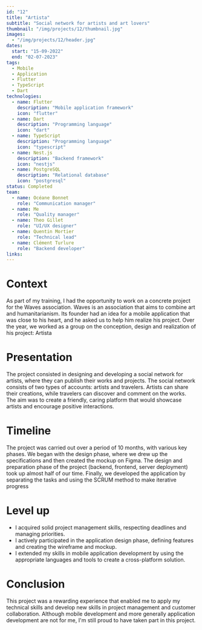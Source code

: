 ```yaml
---
id: "12"
title: "Artista"
subtitle: "Social network for artists and art lovers"
thumbnail: "/img/projects/12/thumbnail.jpg"
images:
  - "/img/projects/12/header.jpg"
dates:
  start: "15-09-2022"
  end: "02-07-2023"
tags:
  - Mobile
  - Application
  - Flutter
  - TypeScript
  - Dart
technologies:
  - name: Flutter
    description: "Mobile application framework"
    icon: "flutter"
  - name: Dart
    description: "Programming language"
    icon: "dart"
  - name: TypeScript
    description: "Programming language"
    icon: "typescript"
  - name: Nest.js
    description: "Backend framework"
    icon: "nestjs"
  - name: PostgreSQL
    description: "Relational database"
    icon: "postgresql"
status: Completed
team:
  - name: Océane Bonnet
    role: "Communication manager"
  - name: Me
    role: "Quality manager"
  - name: Theo Gillet
    role: "UI/UX designer"
  - name: Quentin Mortier
    role: "Technical lead"
  - name: Clément Turlure
    role: "Backend developer"
links:
---
```


# Context
As part of my training, I had the opportunity to work on a concrete project for the Waves association. Waves is an association that aims to combine art and humanitarianism. Its founder had an idea for a mobile application that was close to his heart, and he asked us to help him realize his project. Over the year, we worked as a group on the conception, design and realization of his project: Artista

# Presentation
The project consisted in designing and developing a social network for artists, where they can publish their works and projects. The social network consists of two types of accounts: artists and travelers. Artists can share their creations, while travelers can discover and comment on the works. The aim was to create a friendly, caring platform that would showcase artists and encourage positive interactions.

# Timeline
The project was carried out over a period of 10 months, with various key phases. We began with the design phase, where we drew up the specifications and then created the mockup on Figma. The design and preparation phase of the project (backend, frontend, server deployment) took up almost half of our time. Finally, we developed the application by separating the tasks and using the SCRUM method to make iterative progress

# Level up
<ul><li>I acquired solid project management skills, respecting deadlines and managing priorities.</li><li>I actively participated in the application design phase, defining features and creating the wireframe and mockup.</li><li>I extended my skills in mobile application development by using the appropriate languages and tools to create a cross-platform solution.</li></ul>

# Conclusion
This project was a rewarding experience that enabled me to apply my technical skills and develop new skills in project management and customer collaboration. Although mobile development and more generally application development are not for me, I'm still proud to have taken part in this project.

